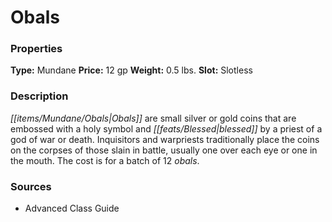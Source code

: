 ﻿---
Title: "Obals"
Type: "Mundane"
Price: "12 gp"
Weight: "0.5 lbs."
Slot: "Slotless"
Description: |
  "Obals are small silver or gold coins that are embossed with a holy symbol and blessed by a priest of a god of war or death. Inquisitors and warpriests traditionally place the coins on the corpses of those slain in battle, usually one over each eye or one in the mouth. The cost is for a batch of 12 obals."
Sources: "['Advanced Class Guide']"
---

# Obals

### Properties

**Type:** Mundane **Price:** 12 gp **Weight:** 0.5 lbs. **Slot:** Slotless

### Description

_[[items/Mundane/Obals|Obals]]_ are small silver or gold coins that are embossed with a holy symbol and _[[feats/Blessed|blessed]]_ by a priest of a god of war or death. Inquisitors and warpriests traditionally place the coins on the corpses of those slain in battle, usually one over each eye or one in the mouth. The cost is for a batch of 12 _obals_.

### Sources

* Advanced Class Guide